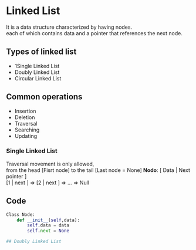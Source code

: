 
# Linked List

It is a data structure characterized by having nodes.  
each of which contains data and a pointer that references the next node.  


## Types of linked list 
- 1Single Linked List  
- Doubly Linked List  
- Circular Linked List  

## Common operations
- Insertion
- Deletion
- Traversal 
- Searching
- Updating



### Single Linked List
Traversal movement is only allowed,    
from the head [Fisrt node] to the tail [Last node = None]
**Nodo**: [ Data | Next pointer ]    
[1 | next ] ⇒ [2 | next  ] ⇒ ... ⇒ Null  

Code
---
```python
Class Node:
    def __init__(self,data):
        self.data = data
        self.next = None

## Doubly Linked List


